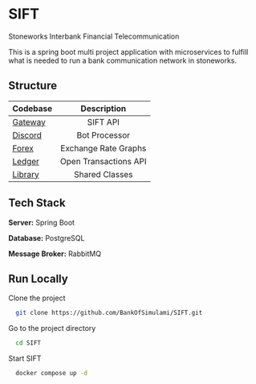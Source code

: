 
# SIFT

Stoneworks Interbank Financial Telecommunication

This is a spring boot multi project application with microservices to fulfill what is needed to run a bank communication network in stoneworks.
## Structure

| Codebase           |      Description      |
|:-------------------|:---------------------:|
| [Gateway](gateway) |       SIFT API        |
| [Discord](discord) |     Bot Processor     |
| [Forex](forex)     | Exchange Rate Graphs  |
| [Ledger](ledger)   | Open Transactions API |
| [Library](library) |    Shared Classes     |

## Tech Stack

**Server:** Spring Boot

**Database:** PostgreSQL

**Message Broker:** RabbitMQ

## Run Locally

Clone the project

```bash
  git clone https://github.com/BankOfSimulami/SIFT.git
```

Go to the project directory

```bash
  cd SIFT
```

Start SIFT

```bash
  docker compose up -d
```

